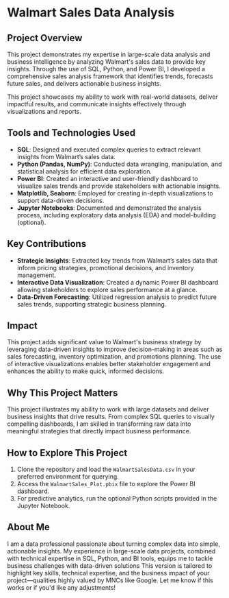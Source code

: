 # Walmart Sales Data Analysis

## Project Overview
This project demonstrates my expertise in large-scale data analysis and business intelligence by analyzing Walmart's sales data to provide key insights. Through the use of SQL, Python, and Power BI, I developed a comprehensive sales analysis framework that identifies trends, forecasts future sales, and delivers actionable business insights. 

This project showcases my ability to work with real-world datasets, deliver impactful results, and communicate insights effectively through visualizations and reports.

## Tools and Technologies Used
- **SQL**: Designed and executed complex queries to extract relevant insights from Walmart’s sales data.
- **Python (Pandas, NumPy)**: Conducted data wrangling, manipulation, and statistical analysis for efficient data exploration.
- **Power BI**: Created an interactive and user-friendly dashboard to visualize sales trends and provide stakeholders with actionable insights.
- **Matplotlib, Seaborn**: Employed for creating in-depth visualizations to support data-driven decisions.
- **Jupyter Notebooks**: Documented and demonstrated the analysis process, including exploratory data analysis (EDA) and model-building (optional).

## Key Contributions
- **Strategic Insights**: Extracted key trends from Walmart’s sales data that inform pricing strategies, promotional decisions, and inventory management.
- **Interactive Data Visualization**: Created a dynamic Power BI dashboard allowing stakeholders to explore sales performance at a glance.
- **Data-Driven Forecasting**: Utilized regression analysis to predict future sales trends, supporting strategic business planning.

## Impact
This project adds significant value to Walmart's business strategy by leveraging data-driven insights to improve decision-making in areas such as sales forecasting, inventory optimization, and promotions planning. The use of interactive visualizations enables better stakeholder engagement and enhances the ability to make quick, informed decisions.

## Why This Project Matters
This project illustrates my ability to work with large datasets and deliver business insights that drive results. From complex SQL queries to visually compelling dashboards, I am skilled in transforming raw data into meaningful strategies that directly impact business performance.

## How to Explore This Project
1. Clone the repository and load the `WalmartSalesData.csv` in your preferred environment for querying.
2. Access the `WalmartSales_Plot.pbix` file to explore the Power BI dashboard.
3. For predictive analytics, run the optional Python scripts provided in the Jupyter Notebook.

## About Me
I am a data professional passionate about turning complex data into simple, actionable insights. My experience in large-scale data projects, combined with technical expertise in SQL, Python, and BI tools, equips me to tackle business challenges with data-driven solutions
This version is tailored to highlight key skills, technical expertise, and the business impact of your project—qualities highly valued by MNCs like Google. Let me know if this works or if you'd like any adjustments!
